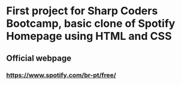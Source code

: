# First project for Sharp Coders Bootcamp, basic clone of Spotify Homepage using HTML and CSS

## Official webpage

### https://www.spotify.com/br-pt/free/
